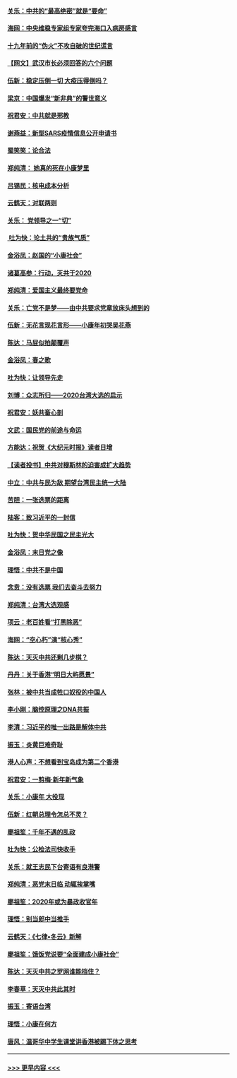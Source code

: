 #### [关乐：中共的“最高绝密”就是“要命”](../pages/nsc993/n11816946.md?t=01240744) 
#### [海网：中央维稳专家组专家夸完海口入病房感言](../pages/nsc993/n11815138.md?t=01240744) 
#### [十九年前的“伪火”不攻自破的世纪谎言](../pages/nsc993/n11813238.md?t=01240744) 
#### [【网文】武汉市长必须回答的六个问题](../pages/nsc993/n11813848.md?t=01240744) 
#### [伍新：稳定压倒一切 大疫压得倒吗？](../pages/nsc993/n11812634.md?t=01240744) 
#### [梁京：中国爆发“新非典”的警世意义](../pages/nsc993/n11812554.md?t=01240744) 
#### [祝君安：中共就是邪教](../pages/nsc993/n11812431.md?t=01240744) 
#### [谢燕益：新型SARS疫情信息公开申请书](../pages/nsc993/n11808840.md?t=01240744) 
#### [蜀笑笑：论合法](../pages/nsc993/n11808064.md?t=01240744) 
#### [郑纯清： 她真的死在小康梦里](../pages/nsc993/n11806623.md?t=01240744) 
#### [吕锡民：核电成本分析](../pages/nsc993/n11806284.md?t=01240744) 
#### [云鹤天：对联两则](../pages/nsc993/n11805957.md?t=01240744) 
#### [关乐： 党领导之一“切”](../pages/nsc993/n11804505.md?t=01240744) 
#### [ 吐为快：论土共的“贵族气质”](../pages/nsc993/n11804490.md?t=01240744) 
#### [金浴凤：赵国的“小康社会”](../pages/nsc993/n11804452.md?t=01240744) 
#### [诸葛高参：行动，灭共于2020](../pages/nsc993/n11804120.md?t=01240744) 
#### [郑纯清：爱国主义最终要党命](../pages/nsc993/n11802197.md?t=01240744) 
#### [关乐：亡党不是梦——由中共要求党章放床头想到的](../pages/nsc993/n11802156.md?t=01240744) 
#### [伍新：无花言现花言形——小康年初哭吴花燕](../pages/nsc993/n11800044.md?t=01240744) 
#### [陈达：马屁似拍颠覆声](../pages/nsc993/n11800010.md?t=01240744) 
#### [金浴凤：春之歌](../pages/nsc993/n11797687.md?t=01240744) 
#### [吐为快：让领导先走](../pages/nsc993/n11797512.md?t=01240744) 
#### [刘博：众志所归——2020台湾大选的启示](../pages/nsc993/n11796878.md?t=01240744) 
#### [祝君安：妖共畜心剖](../pages/nsc993/n11794273.md?t=01240744) 
#### [文武：国民党的前途与命运](../pages/nsc993/n11794198.md?t=01240744) 
#### [方能达：祝贺《大纪元时报》读者日增](../pages/nsc993/n11793807.md?t=01240744) 
#### [【读者投书】中共对穆斯林的迫害成扩大趋势](../pages/nsc993/n11791371.md?t=01240744) 
#### [中立：中共与民为敌 期望台湾民主统一大陆](../pages/nsc993/n11790392.md?t=01240744) 
#### [苦胆：一张选票的距离](../pages/nsc993/n11788914.md?t=01240744) 
#### [陆客：致习近平的一封信](../pages/nsc993/n11788867.md?t=01240744) 
#### [吐为快：贺中华民国之民主光大](../pages/nsc993/n11788618.md?t=01240744) 
#### [金浴凤：末日党之像](../pages/nsc993/n11787475.md?t=01240744) 
#### [理悟：中共不是中国](../pages/nsc993/n11787463.md?t=01240744) 
#### [念贲：没有选票  我们去奋斗去努力](../pages/nsc993/n11787398.md?t=01240744) 
#### [郑纯清：台湾大选观感](../pages/nsc993/n11786210.md?t=01240744) 
#### [项云：老百姓看“打黑除恶”](../pages/nsc993/n11785398.md?t=01240744) 
#### [海网：“空心朽”演“核心秀”](../pages/nsc993/n11783874.md?t=01240744) 
#### [陈达：天灭中共还剩几步棋？](../pages/nsc993/n11783719.md?t=01240744) 
#### [丹丹：关于香港“明日大屿愿景”](../pages/nsc993/n11783273.md?t=01240744) 
#### [张林：被中共当成牲口奴役的中国人](../pages/nsc993/n11782397.md?t=01240744) 
#### [李小刚：脑控原理之DNA共振](../pages/nsc993/n11780962.md?t=01240744) 
#### [李清：习近平的唯一出路是解体中共](../pages/nsc993/n11780866.md?t=01240744) 
#### [振玉：炎黄巨难奇耻](../pages/nsc993/n11779632.md?t=01240744) 
#### [港人心声：不想看到宝岛成为第二个香港](../pages/nsc993/n11778817.md?t=01240744) 
#### [祝君安：一剪梅‧新年新气象](../pages/nsc993/n11776340.md?t=01240744) 
#### [关乐：小康年 大役现](../pages/nsc993/n11774213.md?t=01240744) 
#### [伍新：红朝总理令怎总不灵？](../pages/nsc993/n11770813.md?t=01240744) 
#### [廖祖笙：千年不遇的乱政](../pages/nsc993/n11770373.md?t=01240744) 
#### [吐为快：公检法司快收手](../pages/nsc993/n11770359.md?t=01240744) 
#### [关乐：就王志民下台寄语有良港警](../pages/nsc993/n11769903.md?t=01240744) 
#### [郑纯清：恶党末日临 动辄挨掌嘴](../pages/nsc993/n11769356.md?t=01240744) 
#### [廖祖笙：2020年或为暴政收官年](../pages/nsc993/n11768216.md?t=01240744) 
#### [理悟：别当郎中当推手](../pages/nsc993/n11768243.md?t=01240744) 
#### [云鹤天：《七律▪冬云》新解](../pages/nsc993/n11768204.md?t=01240744) 
#### [廖祖笙：饿饭党说要“全面建成小康社会”](../pages/nsc993/n11767482.md?t=01240744) 
#### [陈达：天灭中共之罗网谁能挡住？](../pages/nsc993/n11767465.md?t=01240744) 
#### [李春草：天灭中共此其时](../pages/nsc993/n11767452.md?t=01240744) 
#### [振玉：寄语台湾](../pages/nsc993/n11767432.md?t=01240744) 
#### [理悟：小康在何方](../pages/nsc993/n11767394.md?t=01240744) 
#### [唐风：温哥华中学生课堂讲香港被踢下体之思考](../pages/nsc993/n11766848.md?t=01240744) 

----
#### [ >>> 更早内容 <<< ](../indexes/nsc993-earlier.md)
